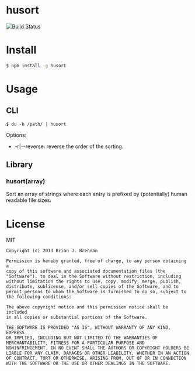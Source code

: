 # husort
[![Build Status](https://secure.travis-ci.org/brianloveswords/husort.png?branch=master)](http://travis-ci.org/brianloveswords/husort)

# Install
```bash
$ npm install -g husort
```

# Usage

## CLI

```
$ du -h /path/ | husort
```
Options:
* -r|--reverse: reverse the order of the sorting.

## Library

### husort(array)

Sort an array of strings where each entry is prefixed by (potentially)
human readable file sizes.

# License

MIT

```
Copyright (c) 2013 Brian J. Brennan

Permission is hereby granted, free of charge, to any person obtaining a
copy of this software and associated documentation files (the
"Software"), to deal in the Software without restriction, including
without limitation the rights to use, copy, modify, merge, publish,
distribute, sublicense, and/or sell copies of the Software, and to
permit persons to whom the Software is furnished to do so, subject to
the following conditions:

The above copyright notice and this permission notice shall be included
in all copies or substantial portions of the Software.

THE SOFTWARE IS PROVIDED "AS IS", WITHOUT WARRANTY OF ANY KIND, EXPRESS
OR IMPLIED, INCLUDING BUT NOT LIMITED TO THE WARRANTIES OF
MERCHANTABILITY, FITNESS FOR A PARTICULAR PURPOSE AND
NONINFRINGEMENT. IN NO EVENT SHALL THE AUTHORS OR COPYRIGHT HOLDERS BE
LIABLE FOR ANY CLAIM, DAMAGES OR OTHER LIABILITY, WHETHER IN AN ACTION
OF CONTRACT, TORT OR OTHERWISE, ARISING FROM, OUT OF OR IN CONNECTION
WITH THE SOFTWARE OR THE USE OR OTHER DEALINGS IN THE SOFTWARE.
```
